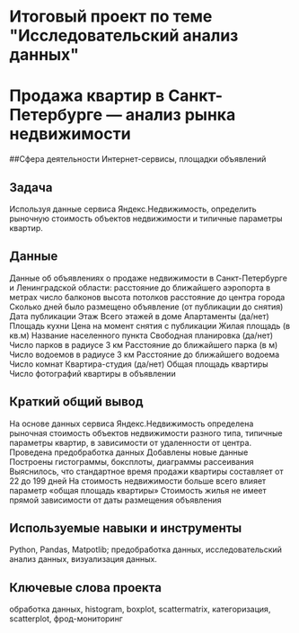 # Итоговый проект по теме "Исследовательский анализ данных"
# Продажа квартир в Санкт-Петербурге — анализ рынка недвижимости


##Сфера деятельности
Интернет-сервисы, площадки объявлений


## Задача

Используя данные сервиса Яндекс.Недвижимость, определить рыночную стоимость объектов недвижимости и типичные параметры квартир.


## Данные
Данные об объявлениях о продаже недвижимости в Санкт-Петербурге и Ленинградской области:
расстояние до ближайшего аэропорта в метрах
число балконов
высота потолков
расстояние до центра города
Сколько дней было размещено объявление (от публикации до снятия)
Дата публикации
Этаж
Всего этажей в доме
Апартаменты (да/нет)
Площадь кухни
Цена на момент снятия с публикации
Жилая площадь (в кв.м)
Название населенного пункта
Свободная планировка (да/нет)
Число парков в радиусе 3 км
Расстояние до ближайшего парка (в м)
Число водоемов в радиусе 3 км
Расстояние до ближайшего водоема
Число комнат
Квартира-студия (да/нет)
Общая площадь квартиры
Число фотографий квартиры в объявлении


## Краткий общий вывод

На основе данных сервиса Яндекс.Недвижимость определена рыночная стоимость объектов недвижимости разного типа, типичные параметры квартир, в зависимости от удаленности от центра.
Проведена предобработка данных
Добавлены новые данные
Построены гистограммы, боксплоты, диаграммы рассеивания
Выяснилось, что стандартное время продажи квартиры составляет от 22 до 199 дней
На стоимость недвижимости больше всего влияет параметр «общая площадь квартиры»
Стоимость жилья не имеет прямой зависимости от даты размещения объявления


## Используемые навыки и инструменты
Python, Pandas, Matpotlib;
предобработка данных, исследовательский анализ данных, визуализация данных.


## Ключевые слова проекта
обработка данных, histogram, boxplot, scattermatrix,
категоризация, scatterplot,  фрод-мониторинг